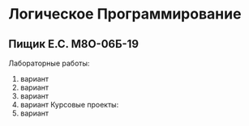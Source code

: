 # Логическое Программирование
## Пищик Е.С. М8О-06Б-19
Лабораторные работы:
1. вариант
2. вариант
3. вариант
4. вариант
Курсовые проекты:
1. вариант
